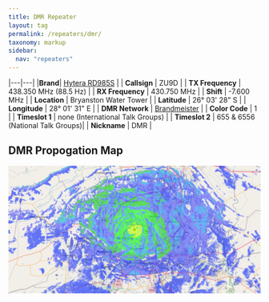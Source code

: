 ```yaml
---
title: DMR Repeater
layout: tag
permalink: /repeaters/dmr/
taxonomy: markup
sidebar:
  nav: "repeaters"
---
```


|---|---|
|__Brand__| <a href="https://hytera-europe.com/media/RD985_EN_003E_260620.pdf" target="_blank">Hytera RD985S</a> |
| __Callsign__ | ZU9D |
| __TX Frequency__ | 438.350 MHz (88.5 Hz) |
| __RX Frequency__ | 430.750 MHz |
| __Shift__ | -7.600 MHz |
| __Location__ | Bryanston Water Tower |
| __Latitude__ | 26° 03' 28" S |
| __Longitude__ | 28° 01' 31" E |
| __DMR Network__ | <a href="https://brandmeister.network/?page=device&id=655002" target="_blank">Brandmeister</a> |
| __Color Code__ | 1 |
| __Timeslot 1__ | none (International Talk Groups) |
| __Timeslot 2__ | 655 & 6556 (National Talk Groups)|
| __Nickname__ | DMR |

DMR Propogation Map
---
![Bryanston  Highsite](/assets/images/repeaters/dmr-propogation2.png)